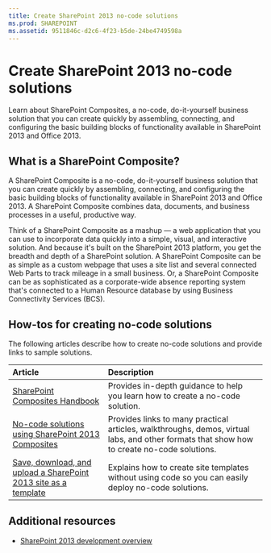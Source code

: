 ```yaml
---
title: Create SharePoint 2013 no-code solutions
ms.prod: SHAREPOINT
ms.assetid: 9511846c-d2c6-4f23-b5de-24be4749598a
---
```



# Create SharePoint 2013 no-code solutions
Learn about SharePoint Composites, a no-code, do-it-yourself business solution that you can create quickly by assembling, connecting, and configuring the basic building blocks of functionality available in SharePoint 2013 and Office 2013.
## What is a SharePoint Composite?
<a name="bk_whatiscomposite"> </a>

A SharePoint Composite is a no-code, do-it-yourself business solution that you can create quickly by assembling, connecting, and configuring the basic building blocks of functionality available in SharePoint 2013 and Office 2013. A SharePoint Composite combines data, documents, and business processes in a useful, productive way.
  
    
    
Think of a SharePoint Composite as a mashup — a web application that you can use to incorporate data quickly into a simple, visual, and interactive solution. And because it's built on the SharePoint 2013 platform, you get the breadth and depth of a SharePoint solution. A SharePoint Composite can be as simple as a custom webpage that uses a site list and several connected Web Parts to track mileage in a small business. Or, a SharePoint Composite can be as sophisticated as a corporate-wide absence reporting system that's connected to a Human Resource database by using Business Connectivity Services (BCS).
  
    
    

## How-tos for creating no-code solutions
<a name="bk_howtosfornocode"> </a>

The following articles describe how to create no-code solutions and provide links to sample solutions.
  
    
    


|**Article**|**Description**|
|:-----|:-----|
| [SharePoint Composites Handbook](sharepoint-composites-handbook.md)|Provides in-depth guidance to help you learn how to create a no-code solution. |
| [No-code solutions using SharePoint 2013 Composites](http://technet.microsoft.com/en-us/sharepoint/dn594430)|Provides links to many practical articles, walkthroughs, demos, virtual labs, and other formats that show how to create no-code solutions. |
| [Save, download, and upload a SharePoint 2013 site as a template](save-download-and-upload-a-sharepoint-2013-site-as-a-template.md)|Explains how to create site templates without using code so you can easily deploy no-code solutions. |
   

## Additional resources
<a name="bk_addresources"> </a>


-  [SharePoint 2013 development overview](sharepoint-2013-development-overview.md)
    
  

  
    
    

